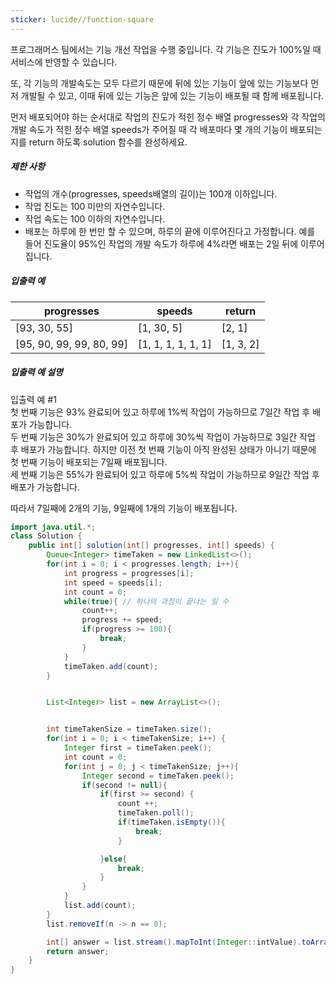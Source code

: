 ```yaml
---
sticker: lucide//function-square
---
```

프로그래머스 팀에서는 기능 개선 작업을 수행 중입니다. 각 기능은 진도가 100%일 때 서비스에 반영할 수 있습니다.

또, 각 기능의 개발속도는 모두 다르기 때문에 뒤에 있는 기능이 앞에 있는 기능보다 먼저 개발될 수 있고, 이때 뒤에 있는 기능은 앞에 있는 기능이 배포될 때 함께 배포됩니다.

먼저 배포되어야 하는 순서대로 작업의 진도가 적힌 정수 배열 progresses와 각 작업의 개발 속도가 적힌 정수 배열 speeds가 주어질 때 각 배포마다 몇 개의 기능이 배포되는지를 return 하도록 solution 함수를 완성하세요.

##### 제한 사항

- 작업의 개수(progresses, speeds배열의 길이)는 100개 이하입니다.
- 작업 진도는 100 미만의 자연수입니다.
- 작업 속도는 100 이하의 자연수입니다.
- 배포는 하루에 한 번만 할 수 있으며, 하루의 끝에 이루어진다고 가정합니다. 예를 들어 진도율이 95%인 작업의 개발 속도가 하루에 4%라면 배포는 2일 뒤에 이루어집니다.

##### 입출력 예

|progresses|speeds|return|
|---|---|---|
|[93, 30, 55]|[1, 30, 5]|[2, 1]|
|[95, 90, 99, 99, 80, 99]|[1, 1, 1, 1, 1, 1]|[1, 3, 2]|

##### 입출력 예 설명

입출력 예 #1  
첫 번째 기능은 93% 완료되어 있고 하루에 1%씩 작업이 가능하므로 7일간 작업 후 배포가 가능합니다.  
두 번째 기능은 30%가 완료되어 있고 하루에 30%씩 작업이 가능하므로 3일간 작업 후 배포가 가능합니다. 하지만 이전 첫 번째 기능이 아직 완성된 상태가 아니기 때문에 첫 번째 기능이 배포되는 7일째 배포됩니다.  
세 번째 기능은 55%가 완료되어 있고 하루에 5%씩 작업이 가능하므로 9일간 작업 후 배포가 가능합니다.

따라서 7일째에 2개의 기능, 9일째에 1개의 기능이 배포됩니다.


```java
import java.util.*;
class Solution {
    public int[] solution(int[] progresses, int[] speeds) {
        Queue<Integer> timeTaken = new LinkedList<>();
        for(int i = 0; i < progresses.length; i++){
            int progress = progresses[i];
            int speed = speeds[i];
            int count = 0;
            while(true){ // 하나의 과정이 끝나는 일 수
                count++;
                progress += speed;
                if(progress >= 100){
                    break;
                }
            }
            timeTaken.add(count);
        }


        List<Integer> list = new ArrayList<>();


        int timeTakenSize = timeTaken.size();
        for(int i = 0; i < timeTakenSize; i++) {
            Integer first = timeTaken.peek();
            int count = 0;
            for(int j = 0; j < timeTakenSize; j++){
                Integer second = timeTaken.peek();
                if(second != null){
                    if(first >= second) {
                        count ++;
                        timeTaken.poll();
                        if(timeTaken.isEmpty()){
                            break;
                        }

                    }else{
                        break;
                    }
                }
            }
            list.add(count);
        }
        list.removeIf(n -> n == 0);

        int[] answer = list.stream().mapToInt(Integer::intValue).toArray();
        return answer;
    }
}
```
